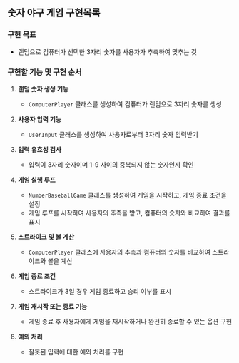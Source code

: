 ## 숫자 야구 게임 구현목록

### 구현 목표
- 랜덤으로 컴퓨터가 선택한 3자리 숫자를 사용자가 추측하여 맞추는 것

### 구현할 기능 및 구현 순서

1. **랜덤 숫자 생성 기능**
    - `ComputerPlayer` 클래스를 생성하여 컴퓨터가 랜덤으로 3자리 숫자를 생성

2. **사용자 입력 기능**
    - `UserInput` 클래스를 생성하여 사용자로부터 3자리 숫자 입력받기

3. **입력 유효성 검사**
    - 입력이 3자리 숫자이며 1-9 사이의 중복되지 않는 숫자인지 확인

4. **게임 실행 루프**
    - `NumberBaseballGame` 클래스를 생성하여 게임을 시작하고, 게임 종료 조건을 설정
    - 게임 루프를 시작하여 사용자의 추측을 받고, 컴퓨터의 숫자와 비교하여 결과를 표시

5. **스트라이크 및 볼 계산**
    - `ComputerPlayer` 클래스에 사용자의 추측과 컴퓨터의 숫자를 비교하여 스트라이크와 볼을 계산

6. **게임 종료 조건**
    - 스트라이크가 3일 경우 게임 종료하고 승리 여부를 표시

7. **게임 재시작 또는 종료 기능**
    - 게임 종료 후 사용자에게 게임을 재시작하거나 완전히 종료할 수 있는 옵션 구현

8. **예외 처리**
    - 잘못된 입력에 대한 예외 처리를 구현